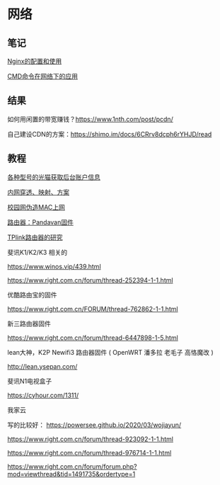 # 网络

## 笔记

[Nginx的配置和使用](Nginx.md)

[CMD命令在网络下的应用](CMDtoNetwork.md)

## 结果

如何用闲置的带宽赚钱？https://www.1nth.com/post/pcdn/

自己建设CDN的方案：https://shimo.im/docs/6CRrv8dcph6rYHJD/read

## 教程

[各种型号的光猫获取后台账户信息](Guangmao.md)

[内网穿透、映射、方案](CitouNetwork.md)



[校园网伪造MAC上网](RouteMac.md)

[路由器：Pandavan固件](Pandavan.md)

[TPlink路由器的研究](TP-Link.md)



斐讯K1/K2/K3 相关的

https://www.winos.vip/439.html

https://www.right.com.cn/forum/thread-252394-1-1.html



优酷路由宝的固件

https://www.right.com.cn/FORUM/thread-762862-1-1.html



新三路由器固件

https://www.right.com.cn/forum/thread-6447898-1-5.html

lean大神，K2P Newifi3 路由器固件 ( OpenWRT 潘多拉 老毛子 高恪魔改 )

http://lean.ysepan.com/

斐讯N1电视盒子

https://cyhour.com/1311/



我家云

写的比较好：	https://powersee.github.io/2020/03/wojiayun/  

https://www.right.com.cn/forum/thread-923092-1-1.html

https://www.right.com.cn/forum/thread-976714-1-1.html

https://www.right.com.cn/forum/forum.php?mod=viewthread&tid=1491735&ordertype=1
